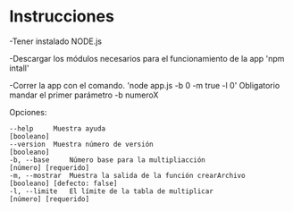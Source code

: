 # Instrucciones

-Tener instalado NODE.js

-Descargar los módulos necesarios para el funcionamiento de la app
    'npm intall'

-Correr la app con el comando.
    'node app.js -b 0 -m true -l 0'
    Obligatorio mandar el primer parámetro -b numeroX

Opciones:

    --help     Muestra ayuda                                        [booleano]
    --version  Muestra número de versión                            [booleano]
    -b, --base     Número base para la multipliacción               [número] [requerido]
    -m, --mostrar  Muestra la salida de la función crearArchivo     [booleano] [defecto: false]
    -l, --limite   El límite de la tabla de multiplicar             [número] [requerido]